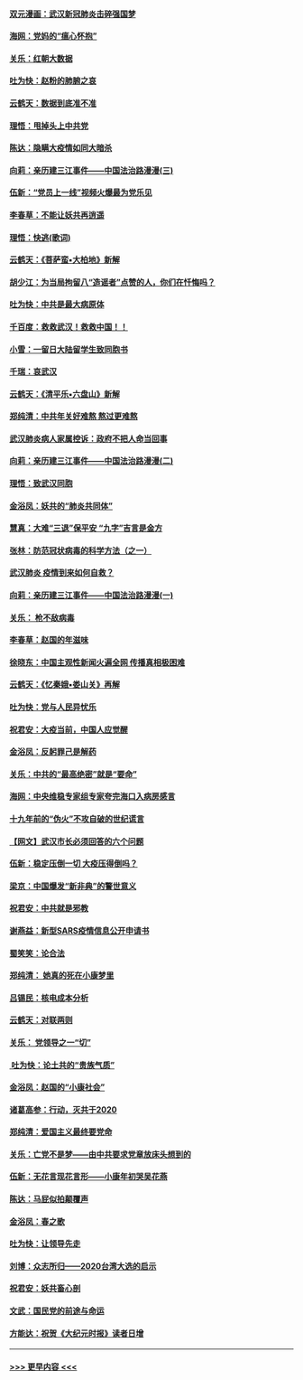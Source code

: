 #### [双元漫画：武汉新冠肺炎击碎强国梦](../pages/nsc993/n11843320.md?t=02050622) 
#### [海网：党妈的“瘟心怀抱”](../pages/nsc993/n11840740.md?t=02050622) 
#### [关乐：红朝大数据](../pages/nsc993/n11840675.md?t=02050622) 
#### [吐为快：赵粉的肺腑之哀](../pages/nsc993/n11840618.md?t=02050622) 
#### [云鹤天：数据到底准不准](../pages/nsc993/n11840325.md?t=02050622) 
#### [理悟：甩掉头上中共党](../pages/nsc993/n11838826.md?t=02050622) 
#### [陈达：隐瞒大疫情如同大暗杀](../pages/nsc993/n11838771.md?t=02050622) 
#### [向莉：亲历建三江事件——中国法治路漫漫(三)](../pages/nsc993/n11831825.md?t=02050622) 
#### [伍新：“党员上一线”视频火爆最为党乐见](../pages/nsc993/n11838200.md?t=02050622) 
#### [李春草：不能让妖共再逍遥](../pages/nsc993/n11838102.md?t=02050622) 
#### [理悟：快逃(歌词)](../pages/nsc993/n11838083.md?t=02050622) 
#### [云鹤天：《菩萨蛮▪大柏地》新解](../pages/nsc993/n11838059.md?t=02050622) 
#### [胡少江：为当局拘留八“造谣者”点赞的人，你们在忏悔吗？](../pages/nsc993/n11836801.md?t=02050622) 
#### [吐为快：中共是最大病原体](../pages/nsc993/n11836748.md?t=02050622) 
#### [千百度：救救武汉！救救中国！！](../pages/nsc993/n11836145.md?t=02050622) 
#### [小雪：一留日大陆留学生致同胞书](../pages/nsc993/n11834624.md?t=02050622) 
#### [千瑞：哀武汉](../pages/nsc993/n11833647.md?t=02050622) 
#### [云鹤天：《清平乐▪六盘山》新解](../pages/nsc993/n11833611.md?t=02050622) 
#### [郑纯清：中共年关好难熬 熬过更难熬](../pages/nsc993/n11833489.md?t=02050622) 
#### [武汉肺炎病人家属控诉：政府不把人命当回事](../pages/nsc993/n11833205.md?t=02050622) 
#### [向莉：亲历建三江事件——中国法治路漫漫(二)](../pages/nsc993/n11829102.md?t=02050622) 
#### [理悟：致武汉同胞](../pages/nsc993/n11831522.md?t=02050622) 
#### [金浴凤：妖共的“肺炎共同体”](../pages/nsc993/n11829448.md?t=02050622) 
#### [慧真：大难“三退”保平安 “九字”吉言是金方](../pages/nsc993/n11829501.md?t=02050622) 
#### [张林：防范冠状病毒的科学方法（之一）](../pages/nsc993/n11828618.md?t=02050622) 
#### [武汉肺炎 疫情到来如何自救？](../pages/nsc993/n11827632.md?t=02050622) 
#### [向莉：亲历建三江事件——中国法治路漫漫(一)](../pages/nsc993/n11827190.md?t=02050622) 
#### [关乐： 枪不敌病毒](../pages/nsc993/n11826746.md?t=02050622) 
#### [李春草：赵国的年滋味](../pages/nsc993/n11826321.md?t=02050622) 
#### [徐晓东：中国主观性新闻火遍全网 传播真相极困难](../pages/nsc993/n11826508.md?t=02050622) 
#### [云鹤天：《忆秦娥▪娄山关》再解](../pages/nsc993/n11824682.md?t=02050622) 
#### [吐为快：党与人民异忧乐](../pages/nsc993/n11824660.md?t=02050622) 
#### [祝君安：大疫当前，中国人应觉醒](../pages/nsc993/n11821946.md?t=02050622) 
#### [金浴凤：反躬罪己是解药](../pages/nsc993/n11820280.md?t=02050622) 
#### [关乐：中共的“最高绝密”就是“要命”](../pages/nsc993/n11816946.md?t=02050622) 
#### [海网：中央维稳专家组专家夸完海口入病房感言](../pages/nsc993/n11815138.md?t=02050622) 
#### [十九年前的“伪火”不攻自破的世纪谎言](../pages/nsc993/n11813238.md?t=02050622) 
#### [【网文】武汉市长必须回答的六个问题](../pages/nsc993/n11813848.md?t=02050622) 
#### [伍新：稳定压倒一切 大疫压得倒吗？](../pages/nsc993/n11812634.md?t=02050622) 
#### [梁京：中国爆发“新非典”的警世意义](../pages/nsc993/n11812554.md?t=02050622) 
#### [祝君安：中共就是邪教](../pages/nsc993/n11812431.md?t=02050622) 
#### [谢燕益：新型SARS疫情信息公开申请书](../pages/nsc993/n11808840.md?t=02050622) 
#### [蜀笑笑：论合法](../pages/nsc993/n11808064.md?t=02050622) 
#### [郑纯清： 她真的死在小康梦里](../pages/nsc993/n11806623.md?t=02050622) 
#### [吕锡民：核电成本分析](../pages/nsc993/n11806284.md?t=02050622) 
#### [云鹤天：对联两则](../pages/nsc993/n11805957.md?t=02050622) 
#### [关乐： 党领导之一“切”](../pages/nsc993/n11804505.md?t=02050622) 
#### [ 吐为快：论土共的“贵族气质”](../pages/nsc993/n11804490.md?t=02050622) 
#### [金浴凤：赵国的“小康社会”](../pages/nsc993/n11804452.md?t=02050622) 
#### [诸葛高参：行动，灭共于2020](../pages/nsc993/n11804120.md?t=02050622) 
#### [郑纯清：爱国主义最终要党命](../pages/nsc993/n11802197.md?t=02050622) 
#### [关乐：亡党不是梦——由中共要求党章放床头想到的](../pages/nsc993/n11802156.md?t=02050622) 
#### [伍新：无花言现花言形——小康年初哭吴花燕](../pages/nsc993/n11800044.md?t=02050622) 
#### [陈达：马屁似拍颠覆声](../pages/nsc993/n11800010.md?t=02050622) 
#### [金浴凤：春之歌](../pages/nsc993/n11797687.md?t=02050622) 
#### [吐为快：让领导先走](../pages/nsc993/n11797512.md?t=02050622) 
#### [刘博：众志所归——2020台湾大选的启示](../pages/nsc993/n11796878.md?t=02050622) 
#### [祝君安：妖共畜心剖](../pages/nsc993/n11794273.md?t=02050622) 
#### [文武：国民党的前途与命运](../pages/nsc993/n11794198.md?t=02050622) 
#### [方能达：祝贺《大纪元时报》读者日增](../pages/nsc993/n11793807.md?t=02050622) 

----
#### [ >>> 更早内容 <<< ](../indexes/nsc993-earlier.md)
